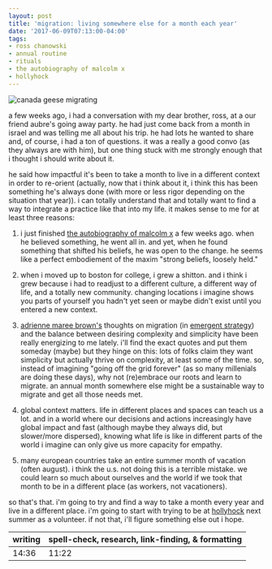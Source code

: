 ```yaml
---
layout: post
title: 'migration: living somewhere else for a month each year'
date: '2017-06-09T07:13:00-04:00'
tags:
- ross chanowski
- annual routine
- rituals
- the autobiography of malcolm x
- hollyhock
--- 
```


![canada geese migrating](http://birdnote.org/sites/default/files/15_-_discombobulated_canada_geese.jpg)

a few weeks ago, i had a conversation with my dear brother, ross, at a our friend aubre's going away party. he had just come back from a month in israel and was telling me all about his trip. he had lots he wanted to share and, of course, i had a ton of questions. it was a really a good convo (as they always are with him), but one thing stuck with me strongly enough that i thought i should write about it. 

he said how impactful it's been to take a month to live in a different context in order to re-orient (​actually, now that i think about it, i think this has been something he's always done (with more or less rigor depending on the situation that year)). i can totally understand that and totally want to find a way to integrate a practice like that into my life. it makes sense to me for at least three reasons:

1. i just finished [the autobiography of malcolm x](https://www.goodreads.com/book/show/92057.The_Autobiography_of_Malcolm_X?from_search=true) a few weeks ago. when he believed something, he went all in. and yet, when he found something that shifted his beliefs, he was open to the change. he seems like a perfect embodiement of the maxim "strong beliefs, loosely held." 

1. when i moved up to boston for college, i grew a shitton. and i think i grew because i had to readjust to a different culture, a different way of life, and a totally new community. changing locations i imagine shows you parts of yourself you hadn't yet seen or maybe didn't exist until you entered a new context.

1. [adrienne maree brown's](http://adriennemareebrown.net/) thoughts on migration (in [emergent strategy](https://www.goodreads.com/book/show/29633913-emergent-strategy)) and the balance between desiring complexity and simplicity have been really energizing to me lately. i'll find the exact quotes and put them someday (maybe) but they hinge on this: lots of folks claim they want simplicity but actually thrive on complexity, at least some of the time. so, instead of imagining "going off the grid forever" (as so many millenials are doing these days), why not (re)embrace our roots and learn to migrate. an annual month somewhere else might be a sustainable way to migrate and get all those needs met. 

1. global context matters. life in different places and spaces can teach us a lot. and in a world where our decisions and actions increasingly have global impact and fast (although maybe they always did, but slower/more dispersed), knowing what life is like in different parts of the world i imagine can only give us more capacity for empathy.

1. many european countries take an entire summer month of vacation (often august). i think the u.s. not doing this is a terrible mistake. we could learn so much about ourselves and the world if we took that month to be in a different place (as workers, not vacationers). 

so that's that. i'm going to try and find a way to take a month every year and live in a different place. i'm going to start with trying to be at [hollyhock](https://hollyhock.ca/) next summer as a volunteer. if not that, i'll figure something else out i hope. 

<table>
	<thead>
		<tr>
			<th>writing</th>
			<th>spell-check, research, link-finding, & formatting</th>
		</tr>
	</thead>
	<tbody>
		<tr>
			<td>14:36</td>
			<td>11:22</td>
		</tr>
	</tbody>
</table>